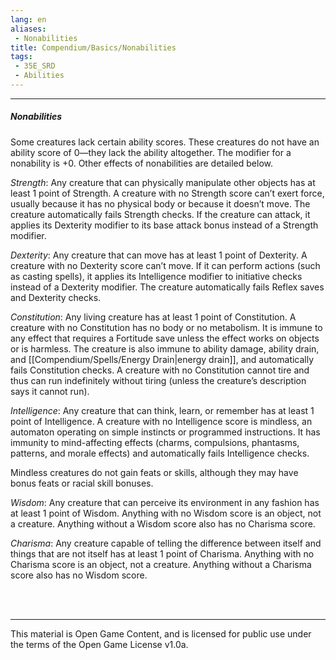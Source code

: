 ```yaml
---
lang: en
aliases:
 - Nonabilities
title: Compendium/Basics/Nonabilities
tags: 
 - 35E_SRD
 - Abilities
---
```


---
##### Nonabilities

Some creatures lack certain ability scores. These creatures do not have an ability score of 0—they lack the ability altogether. The modifier for a nonability is +0. Other effects of nonabilities are detailed below.

_Strength_: Any creature that can physically manipulate other objects has at least 1 point of Strength. A creature with no Strength score can’t exert force, usually because it has no physical body or because it doesn’t move. The creature automatically fails Strength checks. If the creature can attack, it applies its Dexterity modifier to its base attack bonus instead of a Strength modifier.

_Dexterity_: Any creature that can move has at least 1 point of Dexterity. A creature with no Dexterity score can’t move. If it can perform actions (such as casting spells), it applies its Intelligence modifier to initiative checks instead of a Dexterity modifier. The creature automatically fails Reflex saves and Dexterity checks.

_Constitution_: Any living creature has at least 1 point of Constitution. A creature with no Constitution has no body or no metabolism. It is immune to any effect that requires a Fortitude save unless the effect works on objects or is harmless. The creature is also immune to ability damage, ability drain, and [[Compendium/Spells/Energy Drain|energy drain]], and automatically fails Constitution checks. A creature with no Constitution cannot tire and thus can run indefinitely without tiring (unless the creature’s description says it cannot run).

_Intelligence_: Any creature that can think, learn, or remember has at least 1 point of Intelligence. A creature with no Intelligence score is mindless, an automaton operating on simple instincts or programmed instructions. It has immunity to mind-affecting effects (charms, compulsions, phantasms, patterns, and morale effects) and automatically fails Intelligence checks.

Mindless creatures do not gain feats or skills, although they may have bonus feats or racial skill bonuses.

_Wisdom_: Any creature that can perceive its environment in any fashion has at least 1 point of Wisdom. Anything with no Wisdom score is an object, not a creature. Anything without a Wisdom score also has no Charisma score.

_Charisma_: Any creature capable of telling the difference between itself and things that are not itself has at least 1 point of Charisma. Anything with no Charisma score is an object, not a creature. Anything without a Charisma score also has no Wisdom score.


<br><br>

---

This material is Open Game Content, and is licensed for public use under the terms of the Open Game License v1.0a.
